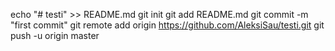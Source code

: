 echo "# testi" >> README.md
git init
git add README.md
git commit -m "first commit"
git remote add origin https://github.com/AleksiSau/testi.git
git push -u origin master
